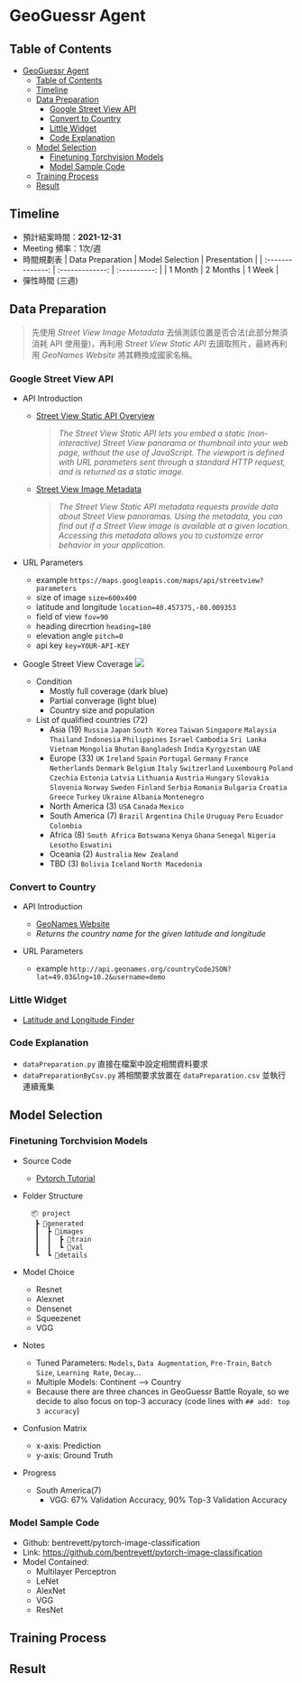 # GeoGuessr Agent

## Table of Contents
- [GeoGuessr Agent](#geoguessr-agent)
  - [Table of Contents](#table-of-contents)
  - [Timeline](#timeline)
  - [Data Preparation](#data-preparation)
    - [Google Street View API](#google-street-view-api)
    - [Convert to Country](#convert-to-country)
    - [Little Widget](#little-widget)
    - [Code Explanation](#code-explanation)
  - [Model Selection](#model-selection)
    - [Finetuning Torchvision Models](#finetuning-torchvision-models)
    - [Model Sample Code](#model-sample-code)
  - [Training Process](#training-process)
  - [Result](#result)

## Timeline
- 預計結案時間：**2021-12-31**
- Meeting 頻率：1次/週
- 時間規劃表
  | Data Preparation | Model Selection | Presentation |
  | :--------------: | :-------------: | :----------: |
  | 1 Month          | 2 Months        | 1 Week       |
- 彈性時間 (三週)

## Data Preparation 

> 先使用 *Street View Image Metadata* 去偵測該位置是否合法(此部分無須消耗 API 使用量)，再利用 *Street View Static API* 去讀取照片，最終再利用 *GeoNames Website* 將其轉換成國家名稱。

### Google Street View API

- API Introduction
  - [Street View Static API Overview](https://developers.google.com/maps/documentation/streetview/overview)
    > *The Street View Static API lets you embed a static (non-interactive) Street View panorama or thumbnail into your web page, without the use of JavaScript. The viewport is defined with URL parameters sent through a standard HTTP request, and is returned as a static image.*
  - [Street View Image Metadata](https://developers.google.com/maps/documentation/streetview/metadata)
    > *The Street View Static API metadata requests provide data about Street View panoramas. Using the metadata, you can find out if a Street View image is available at a given location. Accessing this metadata allows you to customize error behavior in your application.*

- URL Parameters
  - example `https://maps.googleapis.com/maps/api/streetview?parameters`
  - size of image `size=600x400`
  - latitude and longitude `location=40.457375,-80.009353`
  - field of view `fov=90`
  - heading direcrtion `heading=180`
  - elevation angle `pitch=0`
  - api key `key=YOUR-API-KEY`

- Google Street View Coverage
  ![](https://upload.wikimedia.org/wikipedia/commons/thumb/b/b9/Google_Street_View_coverage.svg/1920px-Google_Street_View_coverage.svg.png)

  - Condition
    - Mostly full coverage (dark blue)
    - Partial converage (light blue)
    - Country size and population 
  - List of qualified countries (72)
    - Asia (19) `Russia` `Japan` `South Korea` `Taiwan` `Singapore` `Malaysia` `Thailand` `Indonesia` `Philippines` `Israel` `Cambodia` `Sri Lanka` `Vietnam` `Mongolia` `Bhutan` `Bangladesh` `India` `Kyrgyzstan` `UAE`
    - Europe (33) `UK` `Ireland` `Spain` `Portugal` `Germany` `France` `Netherlands` `Denmark` `Belgium` `Italy` `Switzerland` `Luxembourg` `Poland` `Czechia` `Estonia` `Latvia` `Lithuania` `Austria` `Hungary` `Slovakia` `Slovenia` `Norway` `Sweden` `Finland` `Serbia` `Romania` `Bulgaria` `Croatia` `Greece` `Turkey` `Ukraine` `Albania` `Montenegro`
    - North America (3)  `USA` `Canada` `Mexico`
    - South America (7) `Brazil` `Argentina` `Chile` `Uruguay` `Peru` `Ecuador` `Colombia`
    - Africa (8) `South Africa` `Botswana` `Kenya` `Ghana` `Senegal` `Nigeria` `Lesotho` `Eswatini`
    - Oceania (2) `Australia` `New Zealand`
    - TBD (3) `Bolivia` `Iceland` `North Macedonia`

### Convert to Country

- API Introduction
  - [GeoNames Website](http://www.geonames.org/export/)
  - *Returns the country name for the given latitude and longitude*

- URL Parameters
  - example `http://api.geonames.org/countryCodeJSON?lat=49.03&lng=10.2&username=demo`

### Little Widget
- [Latitude and Longitude Finder](https://www.latlong.net/)

### Code Explanation
- `dataPreparation.py` 直接在檔案中設定相關資料要求
- `dataPreparationByCsv.py` 將相關要求放置在 `dataPreparation.csv` 並執行連續蒐集

## Model Selection

### Finetuning Torchvision Models

- Source Code
  - [Pytorch Tutorial](https://pytorch.org/tutorials/beginner/finetuning_torchvision_models_tutorial.html)
- Folder Structure
  
  ```
    📦 project
     ┣ 📂generated
     ┃  ┣ 📂images
     ┃  ┃  ┣ 📂train
     ┃  ┃  ┗ 📂val
     ┗  ┗ 📂details
  ```
- Model Choice
  - Resnet
  - Alexnet
  - Densenet
  - Squeezenet
  - VGG
- Notes
  - Tuned Parameters: `Models`, `Data Augmentation`, `Pre-Train`, `Batch Size`, `Learning Rate`, `Decay`...
  - Multiple Models: Continent --> Country
  - Because there are three chances in GeoGuessr Battle Royale, so we decide to also focus on top-3 accuracy (code lines with `## add: top 3 accuracy`)
- Confusion Matrix
  - x-axis: Prediction
  - y-axis: Ground Truth
- Progress
  - South America(7)
    - VGG: 67% Validation Accuracy, 90% Top-3 Validation Accuracy

### Model Sample Code
- Github: bentrevett/pytorch-image-classification
- Link: https://github.com/bentrevett/pytorch-image-classification
- Model Contained:
  - Multilayer Perceptron
  - LeNet
  - AlexNet
  - VGG
  - ResNet

## Training Process

## Result
